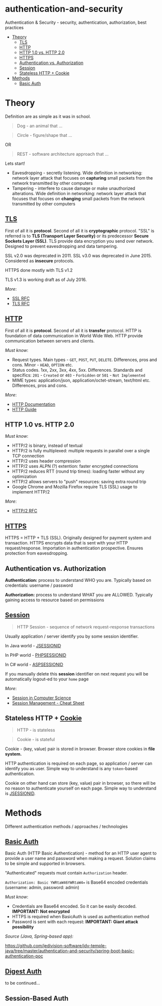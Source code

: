 # authentication-and-security

Authentication & Security - security, authentication, authorization, best practices

- [Theory](#theory)
    - [TLS](#tls)
    - [HTTP](#http)
    - [HTTP 1.0 vs. HTTP 2.0](#http-10-vs-http-20)
    - [HTTPS](#https)
	- [Authentication vs. Authorization](#authentication-authorization)
	- [Session](#session)
	- [Stateless HTTP + Cookie](#stateless-http--cookie)
- [Methods](#methods)
	- [Basic Auth](#basic-auth)

# Theory

Definition are as simple as it was in school. 

> Dog - an animal that ...

> Circle - figure/shape that ...

OR

> REST - software architecture approach that ...

Lets start! 

- Eavesdropping - secretly listening. Wide definition in networking: network layer attack that focuses on **capturing** small packets from the network transmitted by other computers
- Tampering - interfere to cause damage or make unauthorized alterations. Wide definition in networking: network layer attack that focuses that focuses on **changing** small packets from the network transmitted by other computers

## [TLS](https://en.wikipedia.org/wiki/Transport_Layer_Security)

First of all it is **protocol**. Second of all it is **cryptographic** protocol. "SSL" is referred is to **TLS (Transport Layer Security)** or its predecessor **Secure Sockets Layer (SSL)**. TLS provide data encryption you send over network. Designed to prevent eavesdropping and data tampering.

SSL v2.0 was deprecated in 2011. SSL v3.0 was deprecated in June 2015. Considered as **insecure** protocols. 

HTTPS done mostly with TLS v1.2

TLS v1.3 is working draft as of July 2016.

_More_:
- [SSL RFC](https://tools.ietf.org/html/rfc6101)
- [TLS RFC](https://tools.ietf.org/html/rfc5246)

## [HTTP](https://en.wikipedia.org/wiki/Hypertext_Transfer_Protocol)

First of all it is **protocol**. Second of all it is **transfer** protocol. HTTP is foundation of data communication in World Wide Web. HTTP provide communication between servers and clients. 

_Must know_: 
- Request types. Main types - `GET`, `POST`, `PUT`, `DELETE`. Differences, pros and cons. Minor - `HEAD`, `OPTION` etc.
- Status codes. 1xx, 2xx, 3xx, 4xx, 5xx. Differences. Standards and specifics: `201` - `Created` or `403` - `Forbidden` or `501` - `Not Implemented`
- MIME types: application/json, application/octet-stream, text/html etc. Differences, pros and cons.

_More_: 
- [HTTP Documentation](http://httpwg.org/specs)
- [HTTP Guide](https://www.w3.org/TR/chips/)

## HTTP 1.0 vs. HTTP 2.0

_Must know_: 
- HTTP/2 is binary, instead of textual
- HTTP/2 is fully multiplexed: multiple requests in parallel over a single TCP connection
- HTTP/2 uses header compression
- HTTP/2 uses ALPN (?) extention: faster encrypted connections
- HTTP/2 reduces RTT (round trip times): loading faster without any optimization
- HTTP/2 allows servers to "push" resources: saving extra round trip
- Google Chrome and Mozilla Firefox require TLS (SSL) usage to implement HTTP/2

_More_:
- [HTTP/2 RFC](http://httpwg.org/specs/rfc7540.html)

## [HTTPS](https://en.wikipedia.org/wiki/HTTPS)

HTTPS = HTTP + TLS (SSL). Originally designed for payment system and transaction. HTTPS encrypts data that is sent with your HTTP request/response. Importation in authentication prospective. Ensures protection from eavesdropping. 

## Authentication vs. Authorization

**Authentication:** process to understand WHO you are. Typically based on credentials: username / password

**Authorization:** process to understand WHAT you are ALLOWED. Typically gaining access to resource based on permissions

## [Session](https://en.wikipedia.org/wiki/Hypertext_Transfer_Protocol#HTTP_session)

> HTTP Session - sequence of network request-response transactions

Usually application / server identify you by some session identifier. 

In Java world - [JSESSIONID](https://en.wikipedia.org/wiki/Session_ID)

In PHP world - [PHPSESSIONID](https://en.wikipedia.org/wiki/Session_ID)

In C# world - [ASPSESSIONID](https://en.wikipedia.org/wiki/Session_ID)

If you manually delete this **session** identifier on next request you will be automatically logout-ed to your `home` page

_More_:
- [Session in Computer Science](https://en.wikipedia.org/wiki/Session_(computer_science))
- [Session Management - Cheat Sheet](https://www.owasp.org/index.php/Session_Management_Cheat_Sheet)

## Stateless HTTP + [Cookie](https://en.wikipedia.org/wiki/HTTP_cookie)

> HTTP - is stateless

> Cookie - is stateful

Cookie - (key, value) pair is stored in browser. Browser store cookies in **file system.**

HTTP authentication is required on each page, so application / server can identify you as user. Simple way to understand is any `token`-based authentication. 

Cookie on other hand can store (key, value) pair in browser, so there will be no reason to authenticate yourself on each page. Simple way to understand is [JSESSIONID](https://en.wikipedia.org/wiki/Session_ID).

# Methods

Different authentication methods / approaches / technologies

## [Basic Auth](https://en.wikipedia.org/wiki/Basic_access_authentication)

Basic Auth (HTTP Basic Authentication) - method for an HTTP user agent to provide a user name and password when making a request. Solution claims to be simple and supported in browsers.

"Authenticated" requests must contain `Authorization` header. 

`Authorization: Basic YWRtaW46YWRtaW4=` is Base64 encoded credentials (username: admin, password: admin)

_Must know_: 
- Credentials are Base64 encoded. So it can be easily decoded. **IMPORTANT: Not encrypted**
- HTTPS is required when BasicAuth is used as authentication method
- Password is sent with each request: **IMPORTANT: Giant attack possibility**

_Source (Java, Spring-based app):_

https://github.com/jedivision-software/jdv-temple-java/tree/master/authentication-and-security/spring-boot-basic-authentication-poc

## [Digest Auth](https://en.wikipedia.org/wiki/Digest_access_authentication)

to be continued...

## Session-Based Auth


